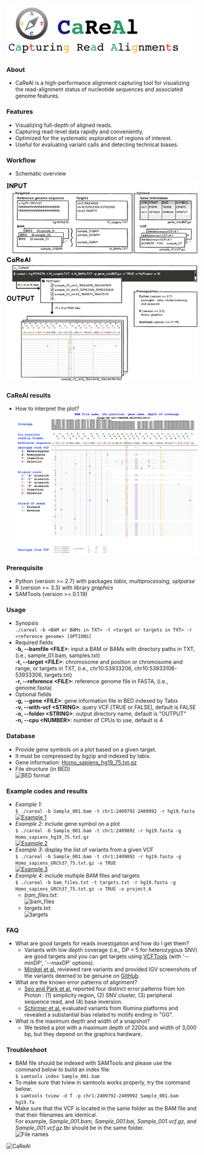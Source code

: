 ![CaReAl](/imgs/CaReAl_banner.png)  

### About
 * CaReAl is a high-performance alignment capturing tool for visualizing the read-alignment status of nucleotide sequences and associated genome features.

### Features
 * Visualizing full-depth of aligned reads.
 * Capturing read-level data rapidly and conveniently.
 * Optimized for the systematic exploration of regions of interest.
 * Useful for evaluating variant calls and detecting technical biases.

### Workflow
 * Schematic overview   
   
 [![Overview](/imgs/CaReAl_overview.png)](http://public.lootpiz.com/images/careal_overview.png)
 
### CaReAl results
 * How to interpret the plot?     
 [![CaReAl snapshot](/imgs/CaReAl_example.png)](http://public.lootpiz.com/images/careal_example.png)

### Prerequisite
 * Python (version >= 2.7) with packages _tabix, multiprocessing, optparse_
 * R (version >= 3.3) with library _graphics_
 * SAMTools (version >= 0.1.19)
   
### Usage
 * Synopsis  
 ```./careal -b <BAM or BAMs in TXT> -t <target or targets in TXT> -r <reference genome> [OPTIONS]```
 * Required fields  
   **-b, --bamfile \<FILE\>**: input a BAM or BAMs with directory paths in TXT, (i.e., sample_01.bam, samples.txt)  
   **-t, --target \<FILE\>**: chromosome and position or chromosome and range, or targets in TXT, (i.e., chr10:53933206, chr10:53933106-53933306, targets.txt)  
   **-r, --reference \<FILE\>**: reference genome file in FASTA, (i.e., genome.fasta)  
 * Optional fields  
   **-g, --gene \<FILE\>**: gene information file in BED indexed by Tabix  
   **-v, --with-vcf \<STRING\>**: query VCF \[TRUE or FALSE\], default is FALSE  
   **-o, --folder \<STRING\>**: output directory name, default is "OUTPUT"  
   **-n, --cpu \<NUMBER\>**: number of CPUs to use, default is 4  

### Database
 * Provide gene symbols on a plot based on a given target.
 * It must be compressed by bgzip and indexed by tabix.
 * Gene information: [Homo_sapiens_hg19_75.txt.gz](/database/Homo_sapiens_hg19_75.txt.gz)
 * File structure (in BED)  
 ![BED format](/imgs/gene_db_structure.png)

### Example codes and results
 * _Example 1_:  
 ```$ ./careal -b Sample_001.bam -t chr1:2409792-2409992 -r hg19.fasta```  
 [![Example 1](/imgs/example_1.png)](http://public.lootpiz.com/images/careal_output_example_1.png)
 * _Example 2_: include gene symbol on a plot    
 ```$ ./careal -b Sample_001.bam -t chr1:2409892 -r hg19.fasta -g Homo_sapiens_hg19_75.txt.gz```  
 [![Example 2](/imgs/example_2.png)](http://public.lootpiz.com/images/careal_output_example_2.png)
 * _Example 3_: display the list of variants from a given VCF    
 ```$ ./careal -b Sample_001.bam -t chr1:2409892 -r hg19.fasta -g Homo_sapiens_GRCh37_75.txt.gz -v TRUE```  
 [![Example 3](/imgs/example_3.png)](http://public.lootpiz.com/images/careal_output_example_3.png)
 * _Example 4_: include multiple BAM files and targets  
 ```$ ./careal -b bam_files.txt -t targets.txt -r hg19.fasta -g Homo_sapiens_GRCh37_75.txt.gz -v TRUE -o project_A```  
   * _bam_files.txt_:  
   ![bam_files](/imgs/bam_files.png)  
   * _targets.txt_:  
   ![targets](/imgs/targets.png)

### FAQ
 * What are good targets for reads investigation and how do I get them?  
   * Variants with low depth coverage (i.e., DP < 5 for heterozygous SNV) are good targets and you can get targets using [VCFTools](https://vcftools.github.io/man_latest.html) (with '--minDP', '--maxDP' options).
   * [Minikel et al.](http://stm.sciencemag.org/content/8/322/322ra9) reviewed rare variants and provided IGV screenshots of the variants deemed to be genuine on [GitHub](https://github.com/ericminikel/prnp_penetrance/tree/master/supplement/igv).
 * What are the known error patterns of alignment?  
   * [Seo and Park et al.](http://journals.plos.org/plosone/article?id=10.1371/journal.pone.0181304) reported four distinct error patterns from Ion Proton : (1) simplicity region, (2) SNV cluster, (3) peripheral sequence read, and (4) base inversion.
   * [Schirmer et al.](https://bmcbioinformatics.biomedcentral.com/articles/10.1186/s12859-016-0976-y) evaluated variants from Illumina platforms and revealed a substantial bias related to motifs ending in "GG".
 * What is the maximum depth and width of a snapshot?
   * We tested a plot with a maximum depth of 2200x and width of 3,000 bp, but they depend on the graphics hardware.

### Troubleshoot
 * BAM file should be indexed with SAMTools and please use the command below to build an index file:  
 ```$ samtools index Sample_001.bam```
 * To make sure that tview in samtools works properly, try the command below:  
 ```$ samtools tview -d T -p chr1:2409792-2409992 Sample_001.bam hg19.fa```
 * Make sure that the VCF is located in the same folder as the BAM file and that their filenames are identical.  
   For example, _Sample_001.bam, Sample_001.bai, Sample_001.vcf.gz,_ and _Sample_001.vcf.gz.tbi_ should be in the same folder.  
   ![File names](/imgs/bam_vcf_directory.png)


![CaReAl](/imgs/CaReAl_logo.png)  
